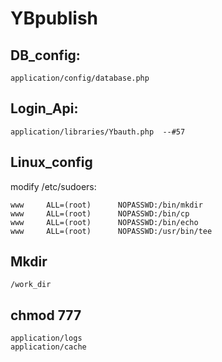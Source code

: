 YBpublish
====================

DB_config:
--------------
	application/config/database.php


Login_Api:
--------------
	application/libraries/Ybauth.php  --#57


Linux_config
--------------
modify /etc/sudoers:

	www     ALL=(root)      NOPASSWD:/bin/mkdir
	www     ALL=(root)      NOPASSWD:/bin/cp
	www     ALL=(root)      NOPASSWD:/bin/echo
	www     ALL=(root)      NOPASSWD:/usr/bin/tee


Mkdir
--------------
	/work_dir


chmod 777
--------------
	application/logs
	application/cache
